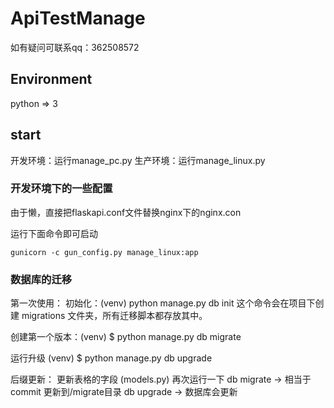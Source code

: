 # ApiTestManage
如有疑问可联系qq：362508572

## Environment
python => 3

## start
开发环境：运行manage_pc.py
生产环境：运行manage_linux.py

### 开发环境下的一些配置
由于懒，直接把flaskapi.conf文件替换nginx下的nginx.con

运行下面命令即可启动

    gunicorn -c gun_config.py manage_linux:app

### 数据库的迁移

第一次使用：
初始化：(venv)  python manage.py db init 这个命令会在项目下创建 migrations 文件夹，所有迁移脚本都存放其中。

创建第一个版本：(venv) $ python manage.py db migrate

运行升级 (venv) $ python manage.py db upgrade

后缀更新：
更新表格的字段 (models.py)
再次运行一下 db migrate -> 相当于commit 更新到/migrate目录
db upgrade -> 数据库会更新